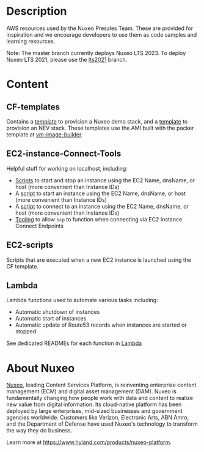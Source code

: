 # Description
AWS resources used by the Nuxeo Presales Team. These are provided for inspiration and we encourage developers to use them as code samples and learning resources.

Note: The master branch currently deploys Nuxeo LTS 2023. To deploy Nuxeo LTS 2021, please use the [lts2021](https://github.com/nuxeo-sandbox/presales-vmdemo/tree/lts2021) branch.

# Content

## CF-templates
Contains a [template](cf-templates/Nuxeo.template) to provision a Nuxeo demo stack, and a [template](cf-templates/NEV.template) to provision an NEV stack.
These templates use the AMI built with the packer template at [vm-image-builder](../_COMMON/vm-image-builder/README.md).

## EC2-instance-Connect-Tools
Helpful stuff for working on localhost, including:
* [Scripts](ec2-instance-connect-tools/helper-scripts/unix/) to start and stop an instance using the EC2 Name, dnsName, or host (more convenient than Instance IDs)
* A [script](ec2-instance-connect-tools/helper-scripts/unix/nxpstart.sh) to start an instance using the EC2 Name, dnsName, or host (more convenient than Instance IDs)
* A [script](ec2-instance-connect-tools/helper-scripts/unix/nxpssh.sh) to connect to an instance using the EC2 Name, dnsName, or host (more convenient than Instance IDs)
* [Tooling](ec2-instance-connect-tools/ssh-config) to allow `scp` to function when connecting via EC2 Instance Connect Endpoints

## EC2-scripts
Scripts that are executed when a new EC2 instance is launched using the CF template.

## Lambda
Lambda functions used to automate various tasks including:
* Automatic shutdown of instances
* Automatic start of instances
* Automatic update of Route53 records when instances are started or stopped

See dedicated READMEs for each function in  [Lambda](lambda)

# About Nuxeo
[Nuxeo](https://www.hyland.com/products/nuxeo-platform), leading Content Services Platform, is reinventing enterprise content management (ECM) and digital asset management (DAM). Nuxeo is fundamentally changing how people work with data and content to realize new value from digital information. Its cloud-native platform has been deployed by large enterprises, mid-sized businesses and government agencies worldwide. Customers like Verizon, Electronic Arts, ABN Amro, and the Department of Defense have used Nuxeo's technology to transform the way they do business.

Learn more at https://www.hyland.com/products/nuxeo-platform.
